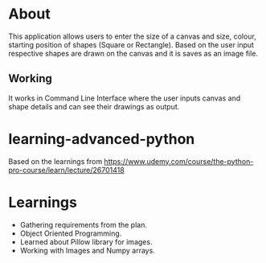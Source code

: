 # About
This application allows users to enter the size of a canvas and size, colour, starting position of 
shapes (Square or Rectangle). Based on the user input respective shapes are drawn on the canvas and it is 
saves as an image file.

## Working
It works in Command Line Interface where the user inputs canvas and shape details and can see their drawings as output.

# learning-advanced-python
Based on the learnings from https://www.udemy.com/course/the-python-pro-course/learn/lecture/26701418


# Learnings
- Gathering requirements from the plan.
- Object Oriented Programming.
- Learned about Pillow library for images.
- Working with Images and Numpy arrays.
